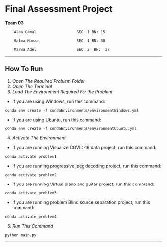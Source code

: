 # **Final Assessment Project**
**Team 03**
                    
        Alaa Gamal                  SEC: 1 BN: 15
                            
        Salma Hamza                 SEC: 1 BN: 38
        
        Marwa Adel                  SEC: 2  BN:  27

---
## How To Run

1. *Open The Required Problem Folder*
2. *Open The Terminal*
3. *Load The Environment Required For the Problem*
* If you are using Windows, run this command: 

```conda env create -f condaEnvironments/environmentWindows.yml```

* If you are using Ubuntu, run this command: 

```conda env create -f condaEnvironments/environmentUbuntu.yml```

4. *Activate The Environment*
* If you are running Visualize COVID-19 data project, run this command: 

```conda activate problem1```

* If you are running progressive jpeg decoding project, run this command: 

```conda activate problem2```

* If you are running Virtual piano and guitar project, run this command: 

```conda activate problem3```

* If you are running problem Blind source separation project, run this command: 

```conda activate problem4```

5. *Run This Command*

```python main.py```

---
